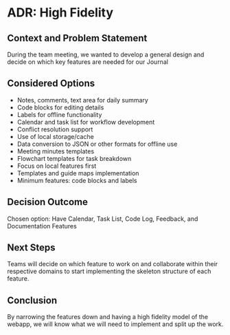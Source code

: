 # ADR: High Fidelity

## Context and Problem Statement

During the team meeting, we wanted to develop a general design and decide on which key features are needed for our Journal

## Considered Options

* Notes, comments, text area for daily summary
* Code blocks for editing details
* Labels for offline functionality
* Calendar and task list for workflow development
* Conflict resolution support
* Use of local storage/cache
* Data conversion to JSON or other formats for offline use
* Meeting minutes templates
* Flowchart templates for task breakdown
* Focus on local features first
* Templates and guide maps implementation
* Minimum features: code blocks and labels
  
## Decision Outcome

Chosen option: Have Calendar, Task List, Code Log, Feedback, and Documentation Features

## Next Steps

Teams will decide on which feature to work on and collaborate within their respective domains to start implementing the skeleton structure of each feature.

## Conclusion

By narrowing the features down and having a high fidelity model of the webapp, we will know what we will need to implement and split up the work.
